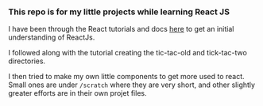 ### This repo is for my little projects while learning React JS

I have been through the React tutorials and docs [here](https://reactjs.org/docs/getting-started.html) to get an initial understanding of ReactJs.

I followed along with the tutorial creating the tic-tac-old and tick-tac-two directories.

I then tried to make my own little components to get more used to react. Small ones are under `/scratch` where they are very short, and other slightly greater efforts are in their own projet files. 
